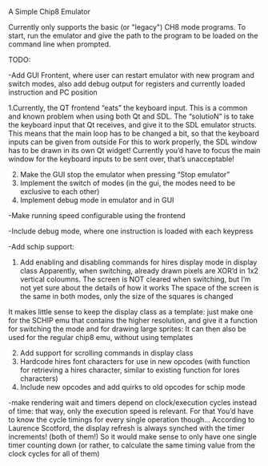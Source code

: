 ﻿A Simple Chip8 Emulator

Currently only supports the basic (or "legacy") CH8 mode programs.
To start, run the emulator and give the path to the program to be loaded on the command line when prompted.
 
 
 TODO:

-Add GUI Frontent, where user can restart emulator with new program and switch modes, also add debug output for registers and currently loaded instruction and PC position

1.Currently, the QT frontend “eats” the keyboard input. This is a common and known problem when using both Qt and SDL. The “solutioN” is to take the keyboard input that Qt receives, and give it to the SDL emulator structs. This means that the main loop has to be changed a bit, so that the keyboard inputs can be given from outside
For this to work properly, the SDL window has to be drawn in its own Qt widget! Currently you’d have to focus the main window for the keyboard inputs to be sent over, that’s unacceptable!


2. Make the GUI stop the emulator when pressing “Stop emulator”
3. Implement the switch of modes (in the gui, the modes need to be exclusive to each other)
4. Implement debug mode in emulator and in GUI

-Make running speed configurable using the frontend

-Include debug mode, where one instruction is loaded with each keypress

-Add schip support:
1. Add enabling and disabling commands for hires display mode in display class
Apparently, when switching, already drawn pixels are XOR’d in 1x2 vertical coloumns. The screen is NOT cleared when switching, but I’m not yet sure about the details of how it works
The space of the screen is the same in both modes, only the size of the squares is changed

It makes little sense to keep the display class as a template: just make one for the SCHIP emu that contains the higher resolution, and give it a function for switching the mode and for drawing large sprites: It can then also be used for the regular chip8 emu, without using templates

2. Add support for scrolling commands in display class
3. Hardcode hires font characters for use in new opcodes (with function for retrieving a hires character, similar to existing function for lores characters)
4. Include new opcodes and add quirks to old opcodes for schip mode

-make rendering wait and timers depend on clock/execution cycles instead of time: that way, only the execution speed is relevant. For that You’d have to know the cycle timings for every single operation though...
According to Laurence Scotford, the display refresh is always synched with the timer increments! (both of them!) So it would make sense to only have one single timer counting down (or rather, to calculate the same timing value from the clock cycles for all of them)

